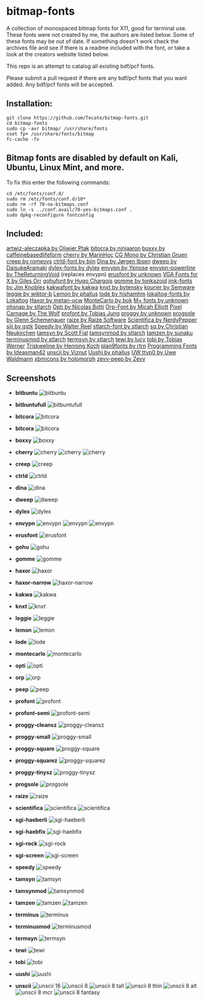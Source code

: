 # bitmap-fonts
A collection of monospaced bitmap fonts for X11, good for terminal use.
These fonts were not created by me, the authors are listed below.
Some of these fonts may be out of date.
If something doesn't work check the archives file and see if there is a readme included with 
the font, or take a look at the creators website listed below.

This repo is an attempt to catalog all existing bdf/pcf fonts.

Please submit a pull request if there are any bdf/pcf fonts that you want added. Any bdf/pcf fonts will be accepted.


## Installation:
```
git clone https://github.com/Tecate/bitmap-fonts.git
cd bitmap-fonts
sudo cp -avr bitmap/ /usr/share/fonts
xset fp+ /usr/share/fonts/bitmap
fc-cache -fv
```

## Bitmap fonts are disabled by default on Kali, Ubuntu, Linux Mint, and more.
To fix this enter the following commands:
```
cd /etc/fonts/conf.d/
sudo rm /etc/fonts/conf.d/10*  
sudo rm -rf 70-no-bitmaps.conf 
sudo ln -s ../conf.avail/70-yes-bitmaps.conf .
sudo dpkg-reconfigure fontconfig
```

## Included:
[artwiz-aleczapka by Oliwier Ptak](http://artwizaleczapka.sourceforge.net/)
[bitocra by ninjaaron](https://github.com/ninjaaron/bitocra)
[boxxy by caffeinebasedlifeform](https://aur.archlinux.org/packages/bdf-boxxy-font/)
[cherry by MarinHoc](https://github.com/MarinHoc/cherry)
[CG Mono by Christian Gruen](http://www.proggyfonts.net/download/)
[creep by romeovs](https://github.com/romeovs/creep)
[ctrld-font by bjin](https://github.com/bjin/ctrld-font)
[Dina by Jørgen Ibsen](http://www.donationcoder.com/Software/Jibz/Dina/index.html)
[dweep by DaisukeAramaki](https://github.com/DaisukeAramaki/Dotfiles/tree/master/Dweep)
[dylex-fonts by dylex](https://github.com/dylex/fonts)
[envypn by Ypnose](https://aur.archlinux.org/packages/envypn-font/)
[envypn-powerline by TheReturningVoid](https://github.com/TheReturningVoid/envypn-powerline) (replaces envypn)
[erusfont by unknown](https://aur.archlinux.org/packages/erusfont/)
[VGA Fonts for X by Giles Orr](http://www.gilesorr.com/bashprompt/xfonts/)
[gohufont by Hugo Chargois](http://font.gohu.org/)
[gomme by tonkazoid](https://github.com/tonkazoid/gomme)
[jmk-fonts by Jim Knobles](http://www.jmknoble.net/fonts/)
[kakwafont by kakwa](http://carpenti.iiens.net/kakwafont/)
[knxt by bytensky](https://github.com/bytensky/knxt)
[kourier by Semware](http://www.semware.com/html/tseprofilesr.php#FONTS)
[leggie by wiktor-b](https://github.com/wiktor-b/leggie)
[Lemon by phallus](https://github.com/phallus/fonts)
[lode by hishamhm](https://github.com/hishamhm/lode-fonts)
[lokaltog-fonts by Lokaltog](https://github.com/Lokaltog/lokaltog-fonts)
[Haxor by metan-ucw](https://github.com/metan-ucw/fonts)
[MonteCarlo by bok](http://www.bok.net/MonteCarlo/)
[M+ fonts by unknown](http://mplus-fonts.osdn.jp/mplus-bitmap-fonts/index.html)
[ohsnap by stlarch](http://sourceforge.net/projects/osnapfont/)
[Opti by Nicolas Botti](http://www.proggyfonts.net/download/)
[Orp-Font by Micah Elliott](https://github.com/MicahElliott/Orp-Font)
[Pixel Carnage by The Wolf](http://www.proggyfonts.net/download/)
[profont by Tobias Jung](http://tobiasjung.name/profont/)
[proggy by unknown](http://www.proggyfonts.net/download/)
[progsole by Glenn Schemenauer](http://www.proggyfonts.net/download/)
[raize by Raize Software](http://www.raize.com/DevTools/Tools/RzFont.asp)
[Scientifica by NerdyPepper](https://github.com/NerdyPepper/scientifica)
[siji by gstk](https://github.com/gstk/siji)
[Speedy by Walter Reel](http://www.proggyfonts.net/download/)
[stlarch-font by stlarch](http://sourceforge.net/projects/stlarchfont/)
[sq by Christian Neukirchen](https://github.com/chneukirchen/sq)
[tamsyn by Scott Fial](http://www.fial.com/~scott/tamsyn-font/)
[tamsynmod by stlarch](http://sourceforge.net/projects/tamsynmod/)
[tamzen by sunaku](https://github.com/sunaku/tamzen-font)
[terminusmod by stlarch](http://sourceforge.net/projects/terminusmod/)
[termsyn by stlarch](http://sourceforge.net/projects/termsyn/)
[tewi by lucy](https://github.com/lucy/tewi-font)
[tobi by Tobias Werner](http://www.proggyfonts.net/download/)
[Triskweline by Henning Koch](http://www.netalive.org/tinkering/triskweline/)
[plan9fonts by rtrn](https://github.com/rtrn/plan9fonts)
[Programming Fonts by Ideasman42](http://wiki.blender.org/index.php/User:Ideasman42/ProgrammingFonts#triskweline)
[unscii by Viznut](http://pelulamu.net/unscii/)
[Uushi by phallus](https://github.com/phallus/fonts)
[UW ttyp0 by Uwe Waldmann](http://people.mpi-inf.mpg.de/~uwe/misc/uw-ttyp0/)
[xbmicons by holomorph](https://github.com/holomorph/xbmicons)
[zevv-peep by Zevv](http://zevv.nl/play/code/zevv-peep/)

## Screenshots

*	**bitbuntu**
	![bitbuntu](https://github.com/Tecate/bitmap-fonts/raw/master/screenshots/bitbuntu-10.png)

*	**bitbuntufull**
	![bitbuntufull](https://github.com/Tecate/bitmap-fonts/raw/master/screenshots/bitbuntufull-10.png)

*	**bitcora**
	![bitcora](https://github.com/Tecate/bitmap-fonts/raw/master/screenshots/bitcora-11.png)

*	**bitcora**
	![bitcora](https://github.com/Tecate/bitmap-fonts/raw/master/screenshots/bitcora-13.png)

*	**boxxy**
	![boxxy](https://github.com/Tecate/bitmap-fonts/raw/master/screenshots/boxxy-14.png)

*	**cherry**
	![cherry](https://github.com/Tecate/bitmap-fonts/raw/master/screenshots/cherry-10.png)
	![cherry](https://github.com/Tecate/bitmap-fonts/raw/master/screenshots/cherry-11.png)
	![cherry](https://github.com/Tecate/bitmap-fonts/raw/master/screenshots/cherry-13.png)

*	**creep**
	![creep](https://github.com/Tecate/bitmap-fonts/raw/master/screenshots/creep-16.png)

*	**ctrld**
	![ctrld](https://github.com/Tecate/bitmap-fonts/raw/master/screenshots/ctrld-13.png)

*	**dina**
	![dina](https://github.com/Tecate/bitmap-fonts/raw/master/screenshots/dina-12.png)

*	**dweep**
	![dweep](https://github.com/Tecate/bitmap-fonts/raw/master/screenshots/dweep.jpg)

*	**dylex**
	![dylex](https://github.com/Tecate/bitmap-fonts/raw/master/screenshots/dylex-10.png)

*	**envypn**
	![envypn](https://github.com/Tecate/bitmap-fonts/raw/master/screenshots/envypn-13.png)
  ![envypn](https://github.com/Tecate/bitmap-fonts/raw/master/screenshots/envypn-powerline-13.png)
  ![envypn](https://github.com/Tecate/bitmap-fonts/raw/master/screenshots/envypn-powerline-15.png)

*	**erusfont**
	![erusfont](https://github.com/Tecate/bitmap-fonts/raw/master/screenshots/erusfont-11.png)

*	**gohu**
	![gohu](https://github.com/Tecate/bitmap-fonts/raw/master/screenshots/gohu-14.png)

*	**gomme**
	![gomme](https://github.com/Tecate/bitmap-fonts/raw/master/screenshots/gomme-20.png)

*	**haxor**
	![haxor](https://github.com/Tecate/bitmap-fonts/raw/master/screenshots/haxor-12.png)

*	**haxor-narrow**
	![haxor-narrow](https://github.com/Tecate/bitmap-fonts/raw/master/screenshots/haxor-narrow-15.png)

*	**kakwa**
	![kakwa](https://github.com/Tecate/bitmap-fonts/raw/master/screenshots/kakwa-12.png)

*	**knxt**
	![knxt](https://github.com/Tecate/bitmap-fonts/raw/master/screenshots/knxt-20.png)

*	**leggie**
	![leggie](https://github.com/Tecate/bitmap-fonts/raw/master/screenshots/leggie-12.png)

*	**lemon**
	![lemon](https://github.com/Tecate/bitmap-fonts/raw/master/screenshots/lemon-10.png)

*	**lode**
	![lode](https://github.com/Tecate/bitmap-fonts/raw/master/screenshots/lode-15.png)

*	**montecarlo**
	![montecarlo](https://github.com/Tecate/bitmap-fonts/raw/master/screenshots/montecarlo-11.png)

*	**opti**
	![opti](https://github.com/Tecate/bitmap-fonts/raw/master/screenshots/opti-11.png)

*	**orp**
	![orp](https://github.com/Tecate/bitmap-fonts/raw/master/screenshots/orp-12.png)

*	**peep**
	![peep](https://github.com/Tecate/bitmap-fonts/raw/master/screenshots/peep-14.png)

*	**profont**
	![profont](https://github.com/Tecate/bitmap-fonts/raw/master/screenshots/profont-12.png)

*	**profont-semi**
	![profont-semi](https://github.com/Tecate/bitmap-fonts/raw/master/screenshots/profont-semi-12.png)

*	**proggy-cleansz**
	![proggy-cleansz](https://github.com/Tecate/bitmap-fonts/raw/master/screenshots/proggy-cleansz-13.png)

*	**proggy-small**
	![proggy-small](https://github.com/Tecate/bitmap-fonts/raw/master/screenshots/proggy-small-10.png)

*	**proggy-square**
	![proggy-square](https://github.com/Tecate/bitmap-fonts/raw/master/screenshots/proggy-square-11.png)

*	**proggy-squarez**
	![proggy-squarez](https://github.com/Tecate/bitmap-fonts/raw/master/screenshots/proggy-squarez-11.png)

*	**proggy-tinysz**
	![proggy-tinysz](https://github.com/Tecate/bitmap-fonts/raw/master/screenshots/proggy-tinysz-10.png)

*	**progsole**
	![progsole](https://github.com/Tecate/bitmap-fonts/raw/master/screenshots/progsole-10.png)

*	**raize**
	![raize](https://github.com/Tecate/bitmap-fonts/raw/master/screenshots/raize-13.png)

*	**scientifica**
	![scientifica](https://github.com/Tecate/bitmap-fonts/raw/master/screenshots/scientifica-1.png)
	![scientifica](https://github.com/Tecate/bitmap-fonts/raw/master/screenshots/scientifica-2.png)

*	**sgi-haeberli**
	![sgi-haeberli](https://github.com/Tecate/bitmap-fonts/raw/master/screenshots/sgi-haeberli-12.png)

*	**sgi-haebfix**
	![sgi-haebfix](https://github.com/Tecate/bitmap-fonts/raw/master/screenshots/sgi-haebfix-15.png)

*	**sgi-rock**
	![sgi-rock](https://github.com/Tecate/bitmap-fonts/raw/master/screenshots/sgi-rock-12.png)

*	**sgi-screen**
	![sgi-screen](https://github.com/Tecate/bitmap-fonts/raw/master/screenshots/sgi-screen-12.png)

*	**speedy**
	![speedy](https://github.com/Tecate/bitmap-fonts/raw/master/screenshots/speedy-12.png)

*	**tamsyn**
	![tamsyn](https://github.com/Tecate/bitmap-fonts/raw/master/screenshots/tamsyn-13.png)

*	**tamsynmod**
	![tamsynmod](https://github.com/Tecate/bitmap-fonts/raw/master/screenshots/tamsynmod-12.png)

*	**tamzen**
	![tamzen](https://github.com/Tecate/bitmap-fonts/raw/master/screenshots/tamzen-powerline-8x15.png)
	![tamzen](https://github.com/Tecate/bitmap-fonts/raw/master/screenshots/tamzen-powerline-8x15-bold.png)

*	**terminus**
	![terminus](https://github.com/Tecate/bitmap-fonts/raw/master/screenshots/terminus-12.png)

*	**terminusmod**
	![terminusmod](https://github.com/Tecate/bitmap-fonts/raw/master/screenshots/terminusmod-12.png)

*	**termsyn**
	![termsyn](https://github.com/Tecate/bitmap-fonts/raw/master/screenshots/termsyn-12.png)

*	**tewi**
	![tewi](https://github.com/Tecate/bitmap-fonts/raw/master/screenshots/tewi-11.png)

*	**tobi**
	![tobi](https://github.com/Tecate/bitmap-fonts/raw/master/screenshots/tobi-12.png)

*	**uushi**
	![uushi](https://github.com/Tecate/bitmap-fonts/raw/master/screenshots/uushi-11.png)

*	**unscii**
	![unscii 16](https://github.com/Tecate/bitmap-fonts/raw/master/screenshots/unscii-16.png)
	![unscii 8](https://github.com/Tecate/bitmap-fonts/raw/master/screenshots/unscii-8.png)
	![unscii 8 tall](https://github.com/Tecate/bitmap-fonts/raw/master/screenshots/unscii-8-tall.png)
	![unscii 8 thin](https://github.com/Tecate/bitmap-fonts/raw/master/screenshots/unscii-8-thin.png)
	![unscii 8 alt](https://github.com/Tecate/bitmap-fonts/raw/master/screenshots/unscii-8-alt.png)
	![unscii 8 mcr](https://github.com/Tecate/bitmap-fonts/raw/master/screenshots/unscii-8-mcr.png)
	![unscii 8 fantasy](https://github.com/Tecate/bitmap-fonts/raw/master/screenshots/unscii-8-fantasy.png)